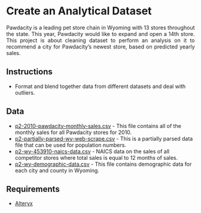 # Create an Analytical Dataset
<p align=justify>
Pawdacity is a leading pet store chain in Wyoming with 13 stores throughout the state. This year, Pawdacity would like to expand and open a 14th store. This project is about cleaning dataset to perform an analysis on it to recommend a city for Pawdacity’s newest store, based on predicted yearly sales.
</p>

## Instructions
-  Format and blend together data from different datasets and deal with outliers.

## Data
- [p2-2010-pawdacity-monthly-sales.csv](https://github.com/RoumaissaaMadoui/Predictive-Analytics-for-Business-Nanodegree-Projects/blob/main/Project%203%20-%20Create%20an%20Analytical%20Dataset/Data/p2-2010-pawdacity-monthly-sales-p2-2010-pawdacity-monthly-sales.csv) - This file contains all of the monthly sales for all Pawdacity stores for 2010.
- [p2-partially-parsed-wy-web-scrape.csv](https://github.com/RoumaissaaMadoui/Predictive-Analytics-for-Business-Nanodegree-Projects/blob/main/Project%203%20-%20Create%20an%20Analytical%20Dataset/Data/p2-partially-parsed-wy-web-scrape.csv) - This is a partially parsed data file that can be used for population numbers.
- [p2-wy-453910-naics-data.csv](https://github.com/RoumaissaaMadoui/Predictive-Analytics-for-Business-Nanodegree-Projects/blob/main/Project%203%20-%20Create%20an%20Analytical%20Dataset/Data/p2-wy-453910-naics-data.csv) - NAICS data on the sales of all competitor stores where total sales is equal to 12 months of sales.
- [p2-wy-demographic-data.csv](https://github.com/RoumaissaaMadoui/Predictive-Analytics-for-Business-Nanodegree-Projects/blob/main/Project%203%20-%20Create%20an%20Analytical%20Dataset/Data/p2-wy-demographic-data.csv) - This file contains demographic data for each city and county in Wyoming.

## Requirements
- [Alteryx](https://www.alteryx.com/resources/product-support/download-alteryx)

